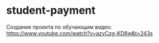 # student-payment
Создание проекта по обучающим видео: https://www.youtube.com/watch?v=azyCzg-KD6w&t=243s
